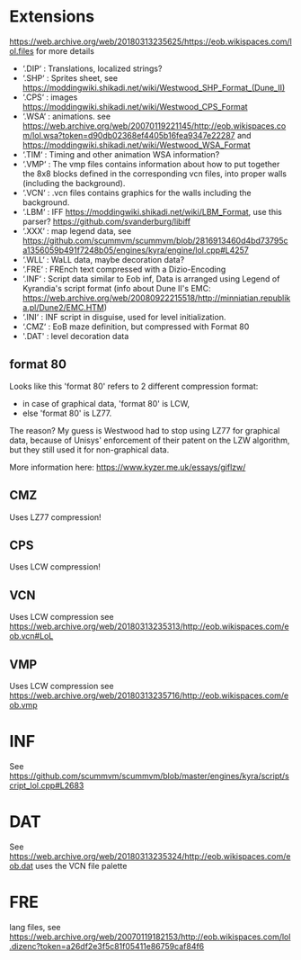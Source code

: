 # Extensions
https://web.archive.org/web/20180313235625/https://eob.wikispaces.com/lol.files for more details

- ‘.DIP‘ : Translations, localized strings?
- ‘.SHP‘ : Sprites sheet, see https://moddingwiki.shikadi.net/wiki/Westwood_SHP_Format_(Dune_II)
- ‘.CPS‘ : images https://moddingwiki.shikadi.net/wiki/Westwood_CPS_Format
- ‘.WSA‘ : animations. see https://web.archive.org/web/20070119221145/http://eob.wikispaces.com/lol.wsa?token=d90db02368ef4405b16fea9347e22287 and https://moddingwiki.shikadi.net/wiki/Westwood_WSA_Format
- ‘.TIM‘ : Timing and other animation WSA information?
- ‘.VMP‘ : The vmp files contains information about how to put together the 8x8 blocks defined in the corresponding vcn files, into proper walls (including the background).
- ‘.VCN‘ : .vcn files contains graphics for the walls including the background.
- ‘.LBM‘ : IFF https://moddingwiki.shikadi.net/wiki/LBM_Format, use this parser? https://github.com/svanderburg/libiff
- ‘.XXX‘ : map legend data, see https://github.com/scummvm/scummvm/blob/2816913460d4bd73795ca1356059b491f7248b05/engines/kyra/engine/lol.cpp#L4257
- ‘.WLL‘ : WaLL data, maybe decoration data?
- ‘.FRE‘ : FREnch text compressed with a Dizio-Encoding
- ‘.INF‘ : Script data similar to Eob inf, Data is arranged using Legend of Kyrandia's script format (info about Dune II's EMC: https://web.archive.org/web/20080922215518/http://minniatian.republika.pl/Dune2/EMC.HTM)
- ‘.INI‘ : INF script in disguise, used for level initialization.
- ‘.CMZ‘ : EoB maze definition, but compressed with Format 80
- '.DAT' : level decoration data 

## format 80
Looks like this 'format 80' refers to 2 different compression format:
* in case of graphical data, 'format 80' is LCW,
* else 'format 80' is LZ77.

The reason? My guess is Westwood had to stop using LZ77 for graphical data, because of Unisys' enforcement of their patent on the LZW algorithm, but they still used it for non-graphical data.

More information here:
https://www.kyzer.me.uk/essays/giflzw/

## CMZ
Uses LZ77 compression!

## CPS
Uses LCW compression!

## VCN
Uses LCW compression
see https://web.archive.org/web/20180313235313/http://eob.wikispaces.com/eob.vcn#LoL

## VMP
Uses LCW compression
see https://web.archive.org/web/20180313235716/http://eob.wikispaces.com/eob.vmp

# INF
See https://github.com/scummvm/scummvm/blob/master/engines/kyra/script/script_lol.cpp#L2683

# DAT
See https://web.archive.org/web/20180313235324/http://eob.wikispaces.com/eob.dat
uses the VCN file palette

# FRE
lang files, see https://web.archive.org/web/20070119182153/http://eob.wikispaces.com/lol.dizenc?token=a26df2e3f5c81f05411e86759caf84f6
